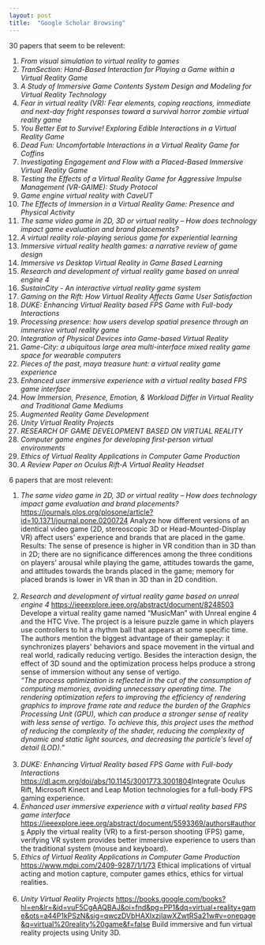 ```yaml
---
layout: post
title:  "Google Scholar Browsing"
---
```

30 papers that seem to be relevent:<br>
1. <i>From visual simulation to virtual reality to games</i><br>
2. <i> TranSection: Hand-Based Interaction for Playing a Game within a Virtual Reality Game</i> <br>
3. <i>A Study of Immersive Game Contents System Design and Modeling for Virtual Reality Technology</i><br>
4. <i>Fear in virtual reality (VR): Fear elements, coping reactions, immediate and next-day fright responses toward a survival horror zombie virtual reality game</i><br>
5. <i>You Better Eat to Survive! Exploring Edible Interactions in a Virtual Reality Game</i><br>
6. <i>Dead Fun: Uncomfortable Interactions in a Virtual Reality Game for Coffins</i><br>
7. <i>Investigating Engagement and Flow with a Placed-Based Immersive Virtual Reality Game</i><br>
8. <i>Testing the Effects of a Virtual Reality Game for Aggressive Impulse Management (VR-GAIME): Study Protocol</i><br>
9. <i>Game engine virtual reality with CaveUT</i><br>
10. <i>The Effects of Immersion in a Virtual Reality Game: Presence and Physical Activity</i><br>
11. <i>The same video game in 2D,  3D or virtual reality – How does technology impact game evaluation and brand placements?</i><br>
12. <i>A virtual reality role-playing serious game for experiential learning</i><br>
13. <i>Immersive virtual reality health games: a narrative review of game design</i><br>
14. <i>Immersive vs Desktop Virtual Reality in Game Based Learning</i><br>
15. <i>Research and development of virtual reality game based on unreal engine 4</i><br>
16. <i>SustainCity - An interactive virtual reality game system</i><br>
17. <i>Gaming on the Rift: How Virtual Reality Affects Game User Satisfaction</i><br>
18. <i>DUKE: Enhancing Virtual Reality based FPS Game with Full-body Interactions</i><br>
19. <i>Processing presence: how users develop spatial presence through an immersive virtual reality game</i><br>
20. <i>Integration of Physical Devices into Game-based Virtual Reality</i><br>
21. <i>Game-City: a ubiquitous large area multi-interface mixed reality game space for wearable computers</i><br>
22. <i>Pieces of the past, maya treasure hunt: a virtual reality game experience</i><br>
23. <i>Enhanced user immersive experience with a virtual reality based FPS game interface</i><br>
24. <i>How Immersion, Presence, Emotion, & Workload Differ in Virtual Reality and Traditional Game Mediums</i><br>
25. <i>Augmented Reality Game Development</i><br>
26. <i>Unity Virtual Reality Projects</i><br>
27. <i>RESEARCH OF GAME DEVELOPMENT BASED ON VIRTUAL REALITY</i><br>
28. <i>Computer game engines for developing first-person virtual environments</i><br>
29. <i>Ethics of Virtual Reality Applications in Computer Game Production</i><br>
30. <i>A Review Paper on Oculus Rift-A Virtual Reality Headset</i><br>

6 papers that are most relevent:<br>
1. <i>The same video game in 2D, 3D or virtual reality – How does technology impact game evaluation and brand placements?</i> <https://journals.plos.org/plosone/article?id=10.1371/journal.pone.0200724> Analyze how different versions of an identical video game (2D, stereoscopic 3D or Head-Mounted-Display VR) affect users' experience and brands that are placed in the game. Results: The sense of presence is higher in VR condition than in 3D than in 2D; there are no significance differences among the three conditions on players' arousal while playing the game, attitudes towards the game, and attitudes towards the brands placed in the game; memory for placed brands is lower in VR than in 3D than in 2D condition.<br><br>
2. <i>Research and development of virtual reality game based on unreal engine 4</i> <https://ieeexplore.ieee.org/abstract/document/8248503> Develope a virtual reality game named “MusicMan” with Unreal engine 4 and the HTC Vive. The project is a leisure puzzle game in which players use controllers to hit a rhythm ball that appears at some specific time. The authors mention the biggest advantage of their gameplay: it synchronizes players' behaviors and space movement in the virtual and real world, radically reducing vertigo. Besides the interaction design, the effect of 3D sound and the optimization process helps produce a strong sense of immersion without any sense of vertigo. <br><i>
“The process optimization is reflected in the cut of the consumption of computing memories, avoiding unnecessary operating time. The rendering optimization refers to improving the efficiency of rendering graphics to improve frame rate and reduce the burden of the Graphics Processing Unit (GPU), which can produce a stronger sense of reality with less sense of vertigo. To achieve this, this project uses the method of reducing the complexity of the shader, reducing the complexity of dynamic and static light sources, and decreasing the particle's level of detail (LOD).”</i>
<br><br>
3. <i>DUKE: Enhancing Virtual Reality based FPS Game with Full-body Interactions</i> <https://dl.acm.org/doi/abs/10.1145/3001773.3001804>Integrate Oculus Rift, Microsoft Kinect and Leap Motion technologies for a full-body FPS gaming experience.<br>
4. <i>Enhanced user immersive experience with a virtual reality based FPS game interface</i> <https://ieeexplore.ieee.org/abstract/document/5593369/authors#authors> Apply the virtual reality (VR) to a first-person shooting (FPS) game, verifying VR system provides better immersive experience to users than the traditional system (mouse and keyboard).<br>
5. <i>Ethics of Virtual Reality Applications in Computer Game Production</i> <https://www.mdpi.com/2409-9287/1/1/73> Ethical implications of virtual acting and motion capture, computer games ethics, ethics for virtual realities.<br><br>
6. <i>Unity Virtual Reality Projects</i> <https://books.google.com/books?hl=en&lr=&id=vuF5CgAAQBAJ&oi=fnd&pg=PP1&dq=virtual+reality+game&ots=a44P1kPSzN&sig=qwczDVbHAXIxzjIawXZwtRSa21w#v=onepage&q=virtual%20reality%20game&f=false> Build immersive and fun virtual reality projects using Unity 3D.<br>